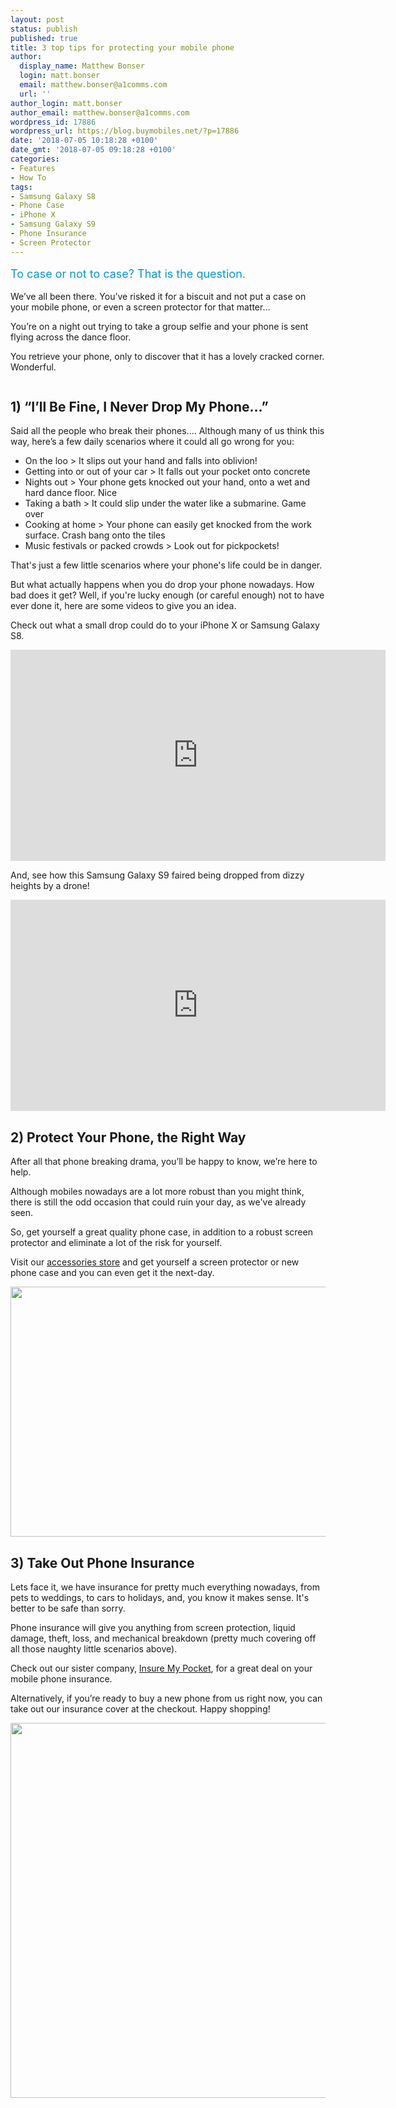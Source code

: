 ```yaml
---
layout: post
status: publish
published: true
title: 3 top tips for protecting your mobile phone
author:
  display_name: Matthew Bonser
  login: matt.bonser
  email: matthew.bonser@a1comms.com
  url: ''
author_login: matt.bonser
author_email: matthew.bonser@a1comms.com
wordpress_id: 17886
wordpress_url: https://blog.buymobiles.net/?p=17886
date: '2018-07-05 10:18:28 +0100'
date_gmt: '2018-07-05 09:18:28 +0100'
categories:
- Features
- How To
tags:
- Samsung Galaxy S8
- Phone Case
- iPhone X
- Samsung Galaxy S9
- Phone Insurance
- Screen Protector
---
```

<p><span class="postStandFirst" style="color: #0896d5; line-height: 26px; font-size: 18px;">To case or not to case? That is the question.</span></p>
<p>We&rsquo;ve all been there. You&rsquo;ve risked it for a biscuit and not put a case on your mobile phone, or even a screen protector for that matter&hellip;</p>
<p>You&rsquo;re on a night out trying to take a group selfie and your phone is sent flying across the dance floor.</p>
<p>You retrieve your phone, only to discover that it has a lovely cracked corner. Wonderful.</p>
<p><img class="aligncenter size-full wp-image-17897" src="https://lh3.googleusercontent.com/-h9d40rrNKBWIY1Y0ffy-vaom0R6zLIZCS4wZe6iixFqdGlTbETMXI6lz_tXL1idpaoDtL4AyvW9Ok3gcnPDw4tp=s0" alt="" /></p>
<h2>1) &ldquo;I&rsquo;ll Be Fine, I Never Drop My Phone&hellip;&rdquo;</h2>
<p>Said all the people who break their phones.... Although many of us think this way, here&rsquo;s a few daily scenarios where it could all go wrong for you:</p>
<ul>
<li>On the loo > It slips out your hand and falls into oblivion!</li>
<li>Getting into or out of your car > It falls out your pocket onto concrete</li>
<li>Nights out > Your phone gets knocked out your hand, onto a wet and hard dance floor. Nice</li>
<li>Taking a bath > It could slip under the water like a submarine. Game over</li>
<li>Cooking at home > Your phone can easily get knocked from the work surface. Crash bang onto the tiles</li>
<li>Music festivals or packed crowds > Look out for pickpockets!</li>
</ul>
<p>That's just a few little scenarios where your phone's life could be in danger.</p>
<p>But what actually happens when you do drop your phone nowadays. How bad does it get? Well, if you're lucky enough (or careful enough) not to have ever done it, here are some videos to give you an idea.</p>
<p>Check out what a small drop could do to your iPhone X or Samsung Galaxy S8.</p>
<p><iframe src="https://www.youtube.com/embed/UtZ2BWS9dE8" width="600" height="338" frameborder="0" allowfullscreen="allowfullscreen"></iframe></p>
<p>And, see how this Samsung Galaxy S9 faired being dropped from dizzy heights by a drone!</p>
<p><iframe src="https://www.youtube.com/embed/knYLKzvgOPQ" width="600" height="338" frameborder="0" allowfullscreen="allowfullscreen"><span data-mce-type="bookmark" style="display: inline-block; width: 0px; overflow: hidden; line-height: 0;" class="mce_SELRES_start">﻿</span></iframe></p>
<h2>2) Protect Your Phone, the Right Way</h2>
<p>After all that phone breaking drama, you&rsquo;ll be happy to know, we&rsquo;re here to help.</p>
<p>Although mobiles nowadays are a lot more robust than you might think, there is still the odd occasion that could ruin your day, as we've already seen.</p>
<p>So, get yourself a great quality phone case, in addition to a robust screen protector and eliminate a lot of the risk for yourself.</p>
<p>Visit our <a href="https://www.buymobiles.net/accessories" target="_blank" rel="noopener noreferrer">accessories store</a> and get yourself a screen protector or new phone case and you can even get it the next-day.</p>
<p><img class="aligncenter wp-image-17896 size-full" src="https://lh3.googleusercontent.com/oPC6Zivxe6vje9RqJKWIRI0QwZhU4FBumezIRLRGZC9ShLSsxv9a7sBO7rhEflWsu78cfPw8p7K2lDWj1yKymspKkg=s0" alt="" width="600" height="400" /></p>
<h2>3) Take Out Phone Insurance</h2>
<p>Lets face it, we have insurance for pretty much everything nowadays, from pets to weddings, to cars to holidays, and, you know it makes sense. It's better to be safe than sorry.</p>
<p>Phone insurance will give you anything from screen protection, liquid damage, theft, loss, and mechanical breakdown (pretty much covering off all those naughty little scenarios above).</p>
<p>Check out our sister company,&nbsp;<a href="https://www.insuremypocket.com/" target="_blank" rel="noopener noreferrer">Insure My Pocket</a>, for a great deal on your mobile phone insurance.</p>
<p>Alternatively, if you&rsquo;re ready to buy a new phone from us right now, you can take out our insurance cover at the checkout. Happy shopping!</p>
<p><a href="https://www.buymobiles.net/offers" target="_blank" rel="noopener noreferrer"><img class="aligncenter wp-image-17726 size-full" src="https://lh3.googleusercontent.com/vqMEN1YpfHDWTaiQ9H49kthVq_ujzf8jJSx3vbFjwp2xHZ9dD6IFMoM_mfo_TFCtuWyR4YiTzMhWkkFOA0sYrP9f=s0" alt="" width="600" height="600" /></a></p>
